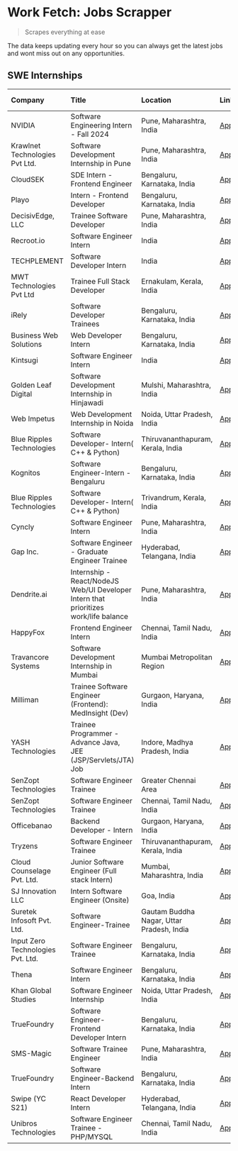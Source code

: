 # Work Fetch: Jobs Scrapper
> Scrapes everything at ease

The data keeps updating every hour so you can always get the latest jobs and wont miss out on any opportunities.

## SWE Internships
<!--START_SECTION:workfetch-->
| Company                           | Title                                                                                | Location                                  | Link                                                                                                                                                                                                                                                                                                  | Date Posted   |
|:----------------------------------|:-------------------------------------------------------------------------------------|:------------------------------------------|:------------------------------------------------------------------------------------------------------------------------------------------------------------------------------------------------------------------------------------------------------------------------------------------------------|:--------------|
| NVIDIA                            | Software Engineering Intern - Fall 2024                                              | Pune, Maharashtra, India                  | [Apply](https://in.linkedin.com/jobs/view/software-engineering-intern-fall-2024-at-nvidia-3868585188?position=40&pageNum=0&refId=A4K2KKhgv0%2Bjg3Vpup0hZg%3D%3D&trackingId=9GuqHfvegDI0EBf9oXlmFg%3D%3D&trk=public_jobs_jserp-result_search-card)                                                     | 2024-03-23    |
| Krawlnet Technologies Pvt Ltd.    | Software Development Internship in Pune                                              | Pune, Maharashtra, India                  | [Apply](https://in.linkedin.com/jobs/view/software-development-internship-in-pune-at-krawlnet-technologies-pvt-ltd-3868318801?position=7&pageNum=0&refId=A4K2KKhgv0%2Bjg3Vpup0hZg%3D%3D&trackingId=X95nzg6YApADqBO6Ei%2Bqqw%3D%3D&trk=public_jobs_jserp-result_search-card)                           | 2024-03-22    |
| CloudSEK                          | SDE Intern - Frontend Engineer                                                       | Bengaluru, Karnataka, India               | [Apply](https://in.linkedin.com/jobs/view/sde-intern-frontend-engineer-at-cloudsek-3866616176?position=17&pageNum=0&refId=A4K2KKhgv0%2Bjg3Vpup0hZg%3D%3D&trackingId=%2Fz8fEQrx731swTAHmBw4xQ%3D%3D&trk=public_jobs_jserp-result_search-card)                                                          | 2024-03-22    |
| Playo                             | Intern - Frontend Developer                                                          | Bengaluru, Karnataka, India               | [Apply](https://in.linkedin.com/jobs/view/intern-frontend-developer-at-playo-3864131172?position=26&pageNum=0&refId=A4K2KKhgv0%2Bjg3Vpup0hZg%3D%3D&trackingId=S6gmukDWC4yKBP23YcOvCA%3D%3D&trk=public_jobs_jserp-result_search-card)                                                                  | 2024-03-22    |
| DecisivEdge, LLC                  | Trainee Software Developer                                                           | Pune, Maharashtra, India                  | [Apply](https://in.linkedin.com/jobs/view/trainee-software-developer-at-decisivedge-llc-3853425558?position=30&pageNum=0&refId=A4K2KKhgv0%2Bjg3Vpup0hZg%3D%3D&trackingId=bNtzWzZlkst33PsXAzNvRA%3D%3D&trk=public_jobs_jserp-result_search-card)                                                       | 2024-03-22    |
| Recroot.io                        | Software Engineer Intern                                                             | India                                     | [Apply](https://in.linkedin.com/jobs/view/software-engineer-intern-at-recroot-io-3865016461?position=33&pageNum=0&refId=A4K2KKhgv0%2Bjg3Vpup0hZg%3D%3D&trackingId=MQIaVX9SGnNlFlEkNwCGbg%3D%3D&trk=public_jobs_jserp-result_search-card)                                                              | 2024-03-22    |
| TECHPLEMENT                       | Software Developer Intern                                                            | India                                     | [Apply](https://in.linkedin.com/jobs/view/software-developer-intern-at-techplement-3866751333?position=51&pageNum=0&refId=A4K2KKhgv0%2Bjg3Vpup0hZg%3D%3D&trackingId=w6Nd4szfrHG7yBjqflmXYw%3D%3D&trk=public_jobs_jserp-result_search-card)                                                            | 2024-03-22    |
| MWT Technologies Pvt Ltd          | Trainee Full Stack Developer                                                         | Ernakulam, Kerala, India                  | [Apply](https://in.linkedin.com/jobs/view/trainee-full-stack-developer-at-mwt-technologies-pvt-ltd-3863344037?position=13&pageNum=0&refId=A4K2KKhgv0%2Bjg3Vpup0hZg%3D%3D&trackingId=rfHLVnBiRPkJHTWLwhW9Rg%3D%3D&trk=public_jobs_jserp-result_search-card)                                            | 2024-03-20    |
| iRely                             | Software Developer Trainees                                                          | Bengaluru, Karnataka, India               | [Apply](https://in.linkedin.com/jobs/view/software-developer-trainees-at-irely-3860566039?position=4&pageNum=0&refId=A4K2KKhgv0%2Bjg3Vpup0hZg%3D%3D&trackingId=VsVsFjLfnX5i0gI4HXxBwA%3D%3D&trk=public_jobs_jserp-result_search-card)                                                                 | 2024-03-18    |
| Business Web Solutions            | Web Developer Intern                                                                 | Bengaluru, Karnataka, India               | [Apply](https://in.linkedin.com/jobs/view/web-developer-intern-at-business-web-solutions-3860721170?position=38&pageNum=0&refId=A4K2KKhgv0%2Bjg3Vpup0hZg%3D%3D&trackingId=%2BCJ5zHaqLJr46mmuVseiKA%3D%3D&trk=public_jobs_jserp-result_search-card)                                                    | 2024-03-17    |
| Kintsugi                          | Software Engineer Intern                                                             | India                                     | [Apply](https://in.linkedin.com/jobs/view/software-engineer-intern-at-kintsugi-3857074071?position=48&pageNum=0&refId=A4K2KKhgv0%2Bjg3Vpup0hZg%3D%3D&trackingId=aa6yuca3p8Nx1TTIPHmsaA%3D%3D&trk=public_jobs_jserp-result_search-card)                                                                | 2024-03-16    |
| Golden Leaf Digital               | Software Development Internship in Hinjawadi                                         | Mulshi, Maharashtra, India                | [Apply](https://in.linkedin.com/jobs/view/software-development-internship-in-hinjawadi-at-golden-leaf-digital-3858085305?position=16&pageNum=0&refId=A4K2KKhgv0%2Bjg3Vpup0hZg%3D%3D&trackingId=BCwhTyiaDJoN2dyw%2BrorBg%3D%3D&trk=public_jobs_jserp-result_search-card)                               | 2024-03-15    |
| Web Impetus                       | Web Development Internship in Noida                                                  | Noida, Uttar Pradesh, India               | [Apply](https://in.linkedin.com/jobs/view/web-development-internship-in-noida-at-web-impetus-3858081954?position=42&pageNum=0&refId=A4K2KKhgv0%2Bjg3Vpup0hZg%3D%3D&trackingId=4LDJCcESVUwt4WgGpnnqKw%3D%3D&trk=public_jobs_jserp-result_search-card)                                                  | 2024-03-15    |
| Blue Ripples Technologies         | Software Developer- Intern( C++ & Python)                                            | Thiruvananthapuram, Kerala, India         | [Apply](https://in.linkedin.com/jobs/view/software-developer-intern-c%2B%2B-python-at-blue-ripples-technologies-3855594494?position=24&pageNum=0&refId=A4K2KKhgv0%2Bjg3Vpup0hZg%3D%3D&trackingId=59fihOEIeVUedVZqaGtmeQ%3D%3D&trk=public_jobs_jserp-result_search-card)                               | 2024-03-14    |
| Kognitos                          | Software Engineer-Intern -Bengaluru                                                  | Bengaluru, Karnataka, India               | [Apply](https://in.linkedin.com/jobs/view/software-engineer-intern-bengaluru-at-kognitos-3855361239?position=8&pageNum=0&refId=A4K2KKhgv0%2Bjg3Vpup0hZg%3D%3D&trackingId=V84b8VTHmGX7LEbCff4AWA%3D%3D&trk=public_jobs_jserp-result_search-card)                                                       | 2024-03-13    |
| Blue Ripples Technologies         | Software Developer- Intern( C++  & Python)                                           | Trivandrum, Kerala, India                 | [Apply](https://in.linkedin.com/jobs/view/software-developer-intern-c%2B%2B-python-at-blue-ripples-technologies-3856150730?position=27&pageNum=0&refId=A4K2KKhgv0%2Bjg3Vpup0hZg%3D%3D&trackingId=E1Wi560C9O9qZV6Bm1Q8WQ%3D%3D&trk=public_jobs_jserp-result_search-card)                               | 2024-03-13    |
| Cyncly                            | Software Engineer Intern                                                             | Pune, Maharashtra, India                  | [Apply](https://in.linkedin.com/jobs/view/software-engineer-intern-at-cyncly-3853990178?position=32&pageNum=0&refId=A4K2KKhgv0%2Bjg3Vpup0hZg%3D%3D&trackingId=DSL9TmT7rER9hQ0A0p%2BXRg%3D%3D&trk=public_jobs_jserp-result_search-card)                                                                | 2024-03-13    |
| Gap Inc.                          | Software Engineer - Graduate Engineer Trainee                                        | Hyderabad, Telangana, India               | [Apply](https://in.linkedin.com/jobs/view/software-engineer-graduate-engineer-trainee-at-gap-inc-3853818960?position=6&pageNum=0&refId=A4K2KKhgv0%2Bjg3Vpup0hZg%3D%3D&trackingId=%2BdSbWMVOV7r06bKGOIy90Q%3D%3D&trk=public_jobs_jserp-result_search-card)                                             | 2024-03-12    |
| Dendrite.ai                       | Internship - React/NodeJS Web/UI Developer Intern that prioritizes work/life balance | Pune, Maharashtra, India                  | [Apply](https://in.linkedin.com/jobs/view/internship-react-nodejs-web-ui-developer-intern-that-prioritizes-work-life-balance-at-dendrite-ai-3853583200?position=44&pageNum=0&refId=A4K2KKhgv0%2Bjg3Vpup0hZg%3D%3D&trackingId=rvb3fizCDo%2FcP1XnAI1Exg%3D%3D&trk=public_jobs_jserp-result_search-card) | 2024-03-12    |
| HappyFox                          | Frontend Engineer Intern                                                             | Chennai, Tamil Nadu, India                | [Apply](https://in.linkedin.com/jobs/view/frontend-engineer-intern-at-happyfox-3848357951?position=50&pageNum=0&refId=A4K2KKhgv0%2Bjg3Vpup0hZg%3D%3D&trackingId=T%2BFJ6yHacu1veuj3p5vl5Q%3D%3D&trk=public_jobs_jserp-result_search-card)                                                              | 2024-03-07    |
| Travancore Systems                | Software Development Internship in Mumbai                                            | Mumbai Metropolitan Region                | [Apply](https://in.linkedin.com/jobs/view/software-development-internship-in-mumbai-at-travancore-systems-3847706952?position=47&pageNum=0&refId=A4K2KKhgv0%2Bjg3Vpup0hZg%3D%3D&trackingId=AbrK8Ia1IASViMvWveEf2A%3D%3D&trk=public_jobs_jserp-result_search-card)                                     | 2024-03-05    |
| Milliman                          | Trainee Software Engineer (Frontend): MedInsight (Dev)                               | Gurgaon, Haryana, India                   | [Apply](https://in.linkedin.com/jobs/view/trainee-software-engineer-frontend-medinsight-dev-at-milliman-3792874280?position=10&pageNum=0&refId=A4K2KKhgv0%2Bjg3Vpup0hZg%3D%3D&trackingId=yNw5gziRmOUteNf1zvGnvA%3D%3D&trk=public_jobs_jserp-result_search-card)                                       | 2024-03-01    |
| YASH Technologies                 | Trainee Programmer - Advance Java, JEE (JSP/Servlets/JTA) Job                        | Indore, Madhya Pradesh, India             | [Apply](https://in.linkedin.com/jobs/view/trainee-programmer-advance-java-jee-jsp-servlets-jta-job-at-yash-technologies-3811759183?position=23&pageNum=0&refId=A4K2KKhgv0%2Bjg3Vpup0hZg%3D%3D&trackingId=HMIQ12s6stw8uLHZOr4Z1A%3D%3D&trk=public_jobs_jserp-result_search-card)                       | 2024-02-13    |
| SenZopt Technologies              | Software Engineer Trainee                                                            | Greater Chennai Area                      | [Apply](https://in.linkedin.com/jobs/view/software-engineer-trainee-at-senzopt-technologies-3827688781?position=41&pageNum=0&refId=A4K2KKhgv0%2Bjg3Vpup0hZg%3D%3D&trackingId=D0RhYciuePiwuXmsUQxI9w%3D%3D&trk=public_jobs_jserp-result_search-card)                                                   | 2024-02-12    |
| SenZopt Technologies              | Software Engineer Trainee                                                            | Chennai, Tamil Nadu, India                | [Apply](https://in.linkedin.com/jobs/view/software-engineer-trainee-at-senzopt-technologies-3827686880?position=56&pageNum=0&refId=A4K2KKhgv0%2Bjg3Vpup0hZg%3D%3D&trackingId=qX3XXJEK2ru3qHeoNxqOcA%3D%3D&trk=public_jobs_jserp-result_search-card)                                                   | 2024-02-12    |
| Officebanao                       | Backend Developer - Intern                                                           | Gurgaon, Haryana, India                   | [Apply](https://in.linkedin.com/jobs/view/backend-developer-intern-at-officebanao-3814263731?position=35&pageNum=0&refId=A4K2KKhgv0%2Bjg3Vpup0hZg%3D%3D&trackingId=euUzwWaApUMCuKgegin36g%3D%3D&trk=public_jobs_jserp-result_search-card)                                                             | 2024-01-31    |
| Tryzens                           | Software Engineer Trainee                                                            | Thiruvananthapuram, Kerala, India         | [Apply](https://in.linkedin.com/jobs/view/software-engineer-trainee-at-tryzens-3809363491?position=45&pageNum=0&refId=A4K2KKhgv0%2Bjg3Vpup0hZg%3D%3D&trackingId=IqrE2wW5hdF1Hun7Z41KjA%3D%3D&trk=public_jobs_jserp-result_search-card)                                                                | 2024-01-18    |
| Cloud Counselage Pvt. Ltd.        | Junior Software Engineer (Full stack Intern)                                         | Mumbai, Maharashtra, India                | [Apply](https://in.linkedin.com/jobs/view/junior-software-engineer-full-stack-intern-at-cloud-counselage-pvt-ltd-3803132814?position=34&pageNum=0&refId=A4K2KKhgv0%2Bjg3Vpup0hZg%3D%3D&trackingId=LQdnSkLGpiUhF6o4NmidOg%3D%3D&trk=public_jobs_jserp-result_search-card)                              | 2024-01-11    |
| SJ Innovation LLC                 | Intern Software Engineer (Onsite)                                                    | Goa, India                                | [Apply](https://in.linkedin.com/jobs/view/intern-software-engineer-onsite-at-sj-innovation-llc-3799959011?position=52&pageNum=0&refId=A4K2KKhgv0%2Bjg3Vpup0hZg%3D%3D&trackingId=pM94%2FLq%2B3V%2BvFFoaBhUZZw%3D%3D&trk=public_jobs_jserp-result_search-card)                                          | 2024-01-11    |
| Suretek Infosoft Pvt. Ltd.        | Software Engineer-Trainee                                                            | Gautam Buddha Nagar, Uttar Pradesh, India | [Apply](https://in.linkedin.com/jobs/view/software-engineer-trainee-at-suretek-infosoft-pvt-ltd-3800934643?position=28&pageNum=0&refId=A4K2KKhgv0%2Bjg3Vpup0hZg%3D%3D&trackingId=ZBEFpVn2XLX7JcibpP3tZQ%3D%3D&trk=public_jobs_jserp-result_search-card)                                               | 2024-01-09    |
| Input Zero Technologies Pvt. Ltd. | Software Engineer Trainee                                                            | Bengaluru, Karnataka, India               | [Apply](https://in.linkedin.com/jobs/view/software-engineer-trainee-at-input-zero-technologies-pvt-ltd-3800927643?position=37&pageNum=0&refId=A4K2KKhgv0%2Bjg3Vpup0hZg%3D%3D&trackingId=U5ik75FB%2BdrW4pC%2BfSmyrQ%3D%3D&trk=public_jobs_jserp-result_search-card)                                    | 2024-01-09    |
| Thena                             | Software Engineer Intern                                                             | Bengaluru, Karnataka, India               | [Apply](https://in.linkedin.com/jobs/view/software-engineer-intern-at-thena-3778731751?position=20&pageNum=0&refId=A4K2KKhgv0%2Bjg3Vpup0hZg%3D%3D&trackingId=vBNp%2BG8hDA33L%2Fu%2F1gw1BQ%3D%3D&trk=public_jobs_jserp-result_search-card)                                                             | 2023-12-05    |
| Khan Global Studies               | Software Engineer Internship                                                         | Noida, Uttar Pradesh, India               | [Apply](https://in.linkedin.com/jobs/view/software-engineer-internship-at-khan-global-studies-3766942197?position=58&pageNum=0&refId=A4K2KKhgv0%2Bjg3Vpup0hZg%3D%3D&trackingId=rN4uKSZQ7PewzmtusEuCUQ%3D%3D&trk=public_jobs_jserp-result_search-card)                                                 | 2023-11-27    |
| TrueFoundry                       | Software Engineer- Frontend Developer Intern                                         | Bengaluru, Karnataka, India               | [Apply](https://in.linkedin.com/jobs/view/software-engineer-frontend-developer-intern-at-truefoundry-3790095058?position=18&pageNum=0&refId=A4K2KKhgv0%2Bjg3Vpup0hZg%3D%3D&trackingId=KHUyVnpi0WH%2BkbxdyRd3tA%3D%3D&trk=public_jobs_jserp-result_search-card)                                        | 2023-11-24    |
| SMS-Magic                         | Software Trainee Engineer                                                            | Pune, Maharashtra, India                  | [Apply](https://in.linkedin.com/jobs/view/software-trainee-engineer-at-sms-magic-3761409781?position=36&pageNum=0&refId=A4K2KKhgv0%2Bjg3Vpup0hZg%3D%3D&trackingId=ArcPht8fWL7Gkjs70RfF%2Fg%3D%3D&trk=public_jobs_jserp-result_search-card)                                                            | 2023-11-16    |
| TrueFoundry                       | Software Engineer-Backend Intern                                                     | Bengaluru, Karnataka, India               | [Apply](https://in.linkedin.com/jobs/view/software-engineer-backend-intern-at-truefoundry-3779508170?position=39&pageNum=0&refId=A4K2KKhgv0%2Bjg3Vpup0hZg%3D%3D&trackingId=9CsHGjPcvn5CUEKvBwjeLA%3D%3D&trk=public_jobs_jserp-result_search-card)                                                     | 2023-11-10    |
| Swipe (YC S21)                    | React Developer Intern                                                               | Hyderabad, Telangana, India               | [Apply](https://in.linkedin.com/jobs/view/react-developer-intern-at-swipe-yc-s21-3737600089?position=21&pageNum=0&refId=A4K2KKhgv0%2Bjg3Vpup0hZg%3D%3D&trackingId=p%2B8y7bH7lofVoS6KpRSmFQ%3D%3D&trk=public_jobs_jserp-result_search-card)                                                            | 2023-10-13    |
| Unibros Technologies              | Software Engineer Trainee - PHP/MYSQL                                                | Chennai, Tamil Nadu, India                | [Apply](https://in.linkedin.com/jobs/view/software-engineer-trainee-php-mysql-at-unibros-technologies-3656599241?position=46&pageNum=0&refId=A4K2KKhgv0%2Bjg3Vpup0hZg%3D%3D&trackingId=D2BAeqCuvXkVfqz7qqF4Ww%3D%3D&trk=public_jobs_jserp-result_search-card)                                         | 2023-06-12    |
<!--END_SECTION:workfetch-->
